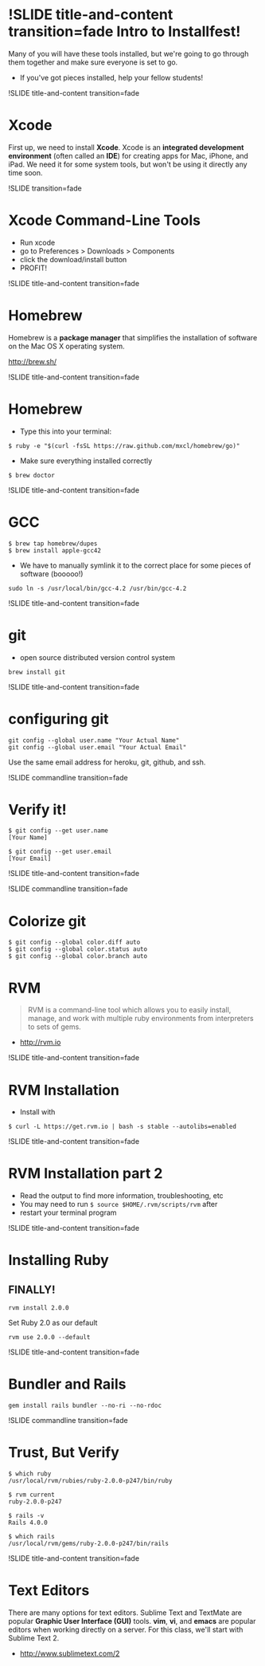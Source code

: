 !SLIDE title-and-content transition=fade
Intro to Installfest!
=====================

Many of you will have these tools installed, but we're going to go through them together and make sure everyone is set to go. 

+ If you've got pieces installed, help your fellow students!

!SLIDE title-and-content transition=fade

Xcode
=====================

First up, we need to install **Xcode**. Xcode is an **integrated development environment** (often called an **IDE**) for creating apps for Mac, iPhone, and iPad. We need it for some system tools, but won't be using it directly any time soon.


!SLIDE transition=fade

Xcode Command-Line Tools
========================

+ Run xcode
+ go to Preferences > Downloads > Components
+ click the download/install button
+ PROFIT!

!SLIDE  title-and-content transition=fade

Homebrew
========
Homebrew is a **package manager** that simplifies the installation of software on the Mac OS X operating system.

http://brew.sh/

!SLIDE  title-and-content transition=fade

Homebrew
========
+ Type this into your terminal:

```
$ ruby -e "$(curl -fsSL https://raw.github.com/mxcl/homebrew/go)"
```

+ Make sure everything installed correctly 

```
$ brew doctor
```

!SLIDE  title-and-content transition=fade

GCC
===

```
$ brew tap homebrew/dupes
$ brew install apple-gcc42
```

+ We have to manually symlink it to the correct place for some pieces of software (booooo!)

```
sudo ln -s /usr/local/bin/gcc-4.2 /usr/bin/gcc-4.2
```

!SLIDE  title-and-content transition=fade

git
===
+ open source distributed version control system
```
brew install git
```

!SLIDE  title-and-content transition=fade

configuring git
===============
```
git config --global user.name "Your Actual Name"
git config --global user.email "Your Actual Email"
```

Use the same email address for heroku, git, github, and ssh.

!SLIDE  commandline transition=fade

Verify it!
==========
```
$ git config --get user.name
[Your Name]

$ git config --get user.email
[Your Email]
```
!SLIDE  title-and-content transition=fade

!SLIDE  commandline transition=fade

Colorize git
============
```
$ git config --global color.diff auto
$ git config --global color.status auto
$ git config --global color.branch auto
```

RVM
===
>RVM is a command-line tool which allows you to easily install, manage, and work with multiple ruby environments from interpreters to sets of gems.

+ http://rvm.io

!SLIDE  title-and-content transition=fade

RVM Installation
================

+ Install with

```
$ curl -L https://get.rvm.io | bash -s stable --autolibs=enabled
```

!SLIDE  title-and-content transition=fade

RVM Installation part 2
=======================
+ Read the output to find more information, troubleshooting, etc
+ You may need to run ```$ source $HOME/.rvm/scripts/rvm``` after 
+ restart your terminal program

!SLIDE  title-and-content transition=fade

Installing Ruby
===============

## FINALLY!

```
rvm install 2.0.0
```

Set Ruby 2.0 as our default

```
rvm use 2.0.0 --default
```


!SLIDE  title-and-content transition=fade

Bundler and Rails
=================

```
gem install rails bundler --no-ri --no-rdoc
```


!SLIDE  commandline transition=fade

Trust, But Verify
=================

```
$ which ruby
/usr/local/rvm/rubies/ruby-2.0.0-p247/bin/ruby
```

```
$ rvm current
ruby-2.0.0-p247
```

```
$ rails -v
Rails 4.0.0
```

```
$ which rails
/usr/local/rvm/gems/ruby-2.0.0-p247/bin/rails
```

!SLIDE  title-and-content transition=fade

Text Editors
============
There are many options for text editors. Sublime Text and TextMate are popular **Graphic User Interface (GUI)** tools. **vim**, **vi**, and **emacs** are popular editors when working directly on a server. For this class, we'll start with Sublime Text 2.

+ http://www.sublimetext.com/2
